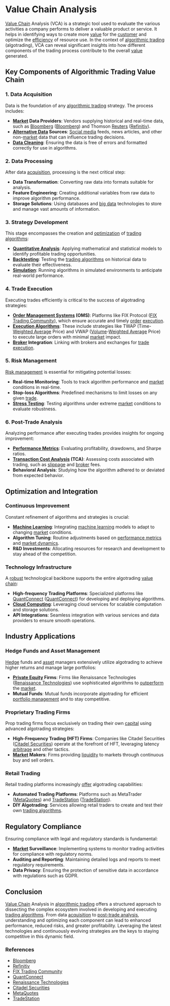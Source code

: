 # Value Chain Analysis

[Value Chain](../v/value_chain.md) Analysis (VCA) is a strategic tool used to evaluate the various activities a company performs to deliver a valuable product or service. It helps in identifying ways to create more [value](../v/value.md) for the [customer](../c/customer.md) and optimize the [efficiency](../e/efficiency.md) of resource use. In the context of [algorithmic trading](../a/algorithmic_trading.md) (algotrading), VCA can reveal significant insights into how different components of the trading process contribute to the overall [value](../v/value.md) generated.

## Key Components of Algorithmic Trading Value Chain

### 1. Data Acquisition

Data is the foundation of any [algorithmic trading](../a/algorithmic_trading.md) strategy. The process includes:

- **[Market](../m/market.md) Data Providers**: Vendors supplying historical and real-time data, such as [Bloomberg](../b/bloomberg.md) ([Bloomberg](https://www.bloomberg.com/)) and Thomson [Reuters](../r/reuters.md) ([Refinitiv](https://www.refinitiv.com/)).
- **[Alternative Data](../a/alternative_data.md) Sources**: [Social media](../s/social_media.md) feeds, news articles, and other non-[market](../m/market.md) data that can influence trading decisions.
- **[Data Cleaning](../d/data_cleaning.md)**: Ensuring the data is free of errors and formatted correctly for use in algorithms.

### 2. Data Processing

After data [acquisition](../a/acquisition.md), processing is the next critical step:

- **Data Transformation**: Converting raw data into formats suitable for analysis.
- **Feature Engineering**: Creating additional variables from raw data to improve algorithm performance.
- **Storage Solutions**: Using databases and [big data](../b/big_data_in_trading.md) technologies to store and manage vast amounts of information.

### 3. Strategy Development

This stage encompasses the creation and [optimization](../o/optimization.md) of [trading algorithms](../t/trading_algorithms.md):

- **[Quantitative Analysis](../q/quantitative_analysis.md)**: Applying mathematical and statistical models to identify profitable trading opportunities.
- **[Backtesting](../b/backtesting.md)**: Testing the [trading algorithms](../t/trading_algorithms.md) on historical data to evaluate their effectiveness.
- **[Simulation](../s/simulation_in_trading.md)**: Running algorithms in simulated environments to anticipate real-world performance.

### 4. Trade Execution

Executing trades efficiently is critical to the success of algotrading strategies:

- **[Order Management Systems](../o/order_management_systems.md) (OMS)**: Platforms like FIX Protocol ([FIX Trading Community](https://www.fixtrading.org/)), which ensure accurate and timely [order](../o/order.md) [execution](../e/execution.md).
- **[Execution Algorithms](../e/execution_algorithms.md)**: These include strategies like TWAP (Time-[Weighted Average](../w/weighted_average.md) Price) and VWAP ([Volume](../v/volume.md)-[Weighted Average](../w/weighted_average.md) Price) to execute large orders with minimal [market](../m/market.md) impact.
- **[Broker](../b/broker.md) Integration**: Linking with brokers and exchanges for [trade](../t/trade.md) [execution](../e/execution.md).

### 5. Risk Management

[Risk management](../r/risk_management.md) is essential for mitigating potential losses:

- **Real-time Monitoring**: Tools to track algorithm performance and [market](../m/market.md) conditions in real-time.
- **Stop-loss Algorithms**: Predefined mechanisms to limit losses on any given [trade](../t/trade.md).
- **[Stress Testing](../s/stress_testing_in_trading.md)**: Testing algorithms under extreme [market](../m/market.md) conditions to evaluate robustness.

### 6. Post-Trade Analysis

Analyzing performance after executing trades provides insights for ongoing improvement:

- **[Performance Metrics](../p/performance_metrics.md)**: Evaluating profitability, drawdowns, and Sharpe ratios.
- **[Transaction Cost Analysis](../t/transaction_cost_analysis.md) (TCA)**: Assessing costs associated with trading, such as [slippage](../s/slippage.md) and [broker](../b/broker.md) fees.
- **Behavioral Analysis**: Studying how the algorithm adhered to or deviated from expected behavior.

## Optimization and Integration

### Continuous Improvement

Constant refinement of algorithms and strategies is crucial:

- **[Machine Learning](../m/machine_learning.md)**: Integrating [machine learning](../m/machine_learning.md) models to adapt to changing [market](../m/market.md) conditions.
- **Algorithm Tuning**: Routine adjustments based on [performance metrics](../p/performance_metrics.md) and [market dynamics](../m/market_dynamics.md).
- **R&D Investments**: Allocating resources for research and development to stay ahead of the competition.

### Technology Infrastructure

A [robust](../r/robust.md) technological backbone supports the entire algotrading [value chain](../v/value_chain.md):

- **High-frequency Trading Platforms**: Specialized platforms like [QuantConnect](../q/quantconnect.md) ([QuantConnect](https://www.quantconnect.com/)) for developing and deploying algorithms.
- **[Cloud Computing](../c/cloud_computing_in_trading.md)**: Leveraging cloud services for scalable computation and storage solutions.
- **API Integrations**: Seamless integration with various services and data providers to ensure smooth operations.

## Industry Applications

### Hedge Funds and Asset Management

[Hedge](../h/hedge.md) funds and [asset](../a/asset.md) managers extensively utilize algotrading to achieve higher returns and manage large portfolios:

- **[Private Equity](../p/private_equity.md) Firms**: Firms like Renaissance Technologies ([Renaissance Technologies](https://www.rentec.com/)) use sophisticated algorithms to [outperform](../o/outperform.md) the [market](../m/market.md).
- **Mutual Funds**: Mutual funds incorporate algotrading for efficient [portfolio management](../p/portfolio_management.md) and to stay competitive.

### Proprietary Trading Firms

Prop trading firms focus exclusively on trading their own [capital](../c/capital.md) using advanced algotrading strategies:

- **High-Frequency Trading (HFT) Firms**: Companies like Citadel Securities ([Citadel Securities](https://www.citadelsecurities.com/)) operate at the forefront of HFT, leveraging latency [arbitrage](../a/arbitrage.md) and other tactics.
- **[Market](../m/market.md) Makers**: Firms providing [liquidity](../l/liquidity.md) to markets through continuous buy and sell orders.

### Retail Trading

Retail trading platforms increasingly [offer](../o/offer.md) algotrading capabilities:

- **Automated Trading Platforms**: Platforms such as MetaTrader ([MetaQuotes](https://www.metaquotes.net/)) and [TradeStation](../t/tradestation.md) ([TradeStation](https://www.tradestation.com/)).
- **DIY Algotrading**: Services allowing retail traders to create and test their own [trading algorithms](../t/trading_algorithms.md).

## Regulatory Compliance

Ensuring compliance with legal and regulatory standards is fundamental:

- **[Market](../m/market.md) Surveillance**: Implementing systems to monitor trading activities for compliance with regulatory norms.
- **Auditing and Reporting**: Maintaining detailed logs and reports to meet regulatory requirements.
- **Data Privacy**: Ensuring the protection of sensitive data in accordance with regulations such as GDPR.

## Conclusion

[Value Chain](../v/value_chain.md) Analysis in [algorithmic trading](../a/algorithmic_trading.md) offers a structured approach to dissecting the complex ecosystem involved in developing and executing [trading algorithms](../t/trading_algorithms.md). From data [acquisition](../a/acquisition.md) to [post-trade analysis](../p/post-trade_analysis.md), understanding and optimizing each component can lead to enhanced performance, reduced risks, and greater profitability. Leveraging the latest technologies and continuously evolving strategies are the keys to staying competitive in this dynamic field.

### References

- [Bloomberg](https://www.bloomberg.com/)
- [Refinitiv](https://www.refinitiv.com/)
- [FIX Trading Community](https://www.fixtrading.org/)
- [QuantConnect](https://www.quantconnect.com/)
- [Renaissance Technologies](https://www.rentec.com/)
- [Citadel Securities](https://www.citadelsecurities.com/)
- [MetaQuotes](https://www.metaquotes.net/)
- [TradeStation](https://www.tradestation.com/)
